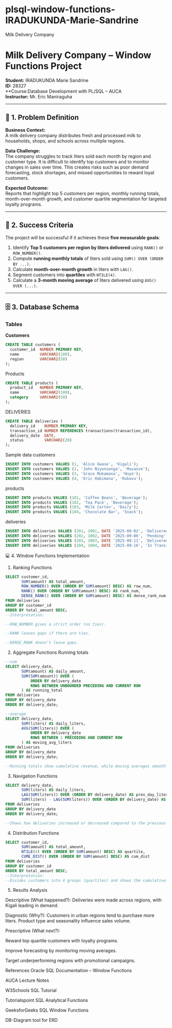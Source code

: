 # plsql-window-functions-IRADUKUNDA-Marie-Sandrine
Milk Delivery Company
# Milk Delivery Company – Window Functions Project  
**Student:** IRADUKUNDA Marie Sandrine  
**ID:** 28327  
**Course:Database Development with PL/SQL   – AUCA  
**Instructor:** Mr. Eric Maniraguha  

---

## 📌 1. Problem Definition
**Business Context:**  
A milk delivery company distributes fresh and processed milk to households, shops, and schools across multiple regions.  

**Data Challenge:**  
The company struggles to track liters sold each month by region and customer type. It is difficult to identify top customers and to monitor changes in sales over time. This creates risks such as poor demand forecasting, stock shortages, and missed opportunities to reward loyal customers.  

**Expected Outcome:**  
Reports that highlight top 5 customers per region, monthly running totals, month-over-month growth, and customer quartile segmentation for targeted loyalty programs.

---

## 🎯 2. Success Criteria
The project will be successful if it achieves these **five measurable goals**:  
1. Identify **Top 5 customers per region by liters delivered** using `RANK()` or `ROW_NUMBER()`.  
2. Compute **running monthly totals** of liters sold using `SUM() OVER (ORDER BY ...)`.  
3. Calculate **month-over-month growth** in liters with `LAG()`.  
4. Segment customers into **quartiles** with `NTILE(4)`.  
5. Calculate a **3-month moving average** of liters delivered using `AVG() OVER (...)`.  

---

## 🗄️ 3. Database Schema

### Tables
**Customers**
```sql
CREATE TABLE customers (
  customer_id  NUMBER PRIMARY KEY,
  name         VARCHAR2(100),
  region       VARCHAR2(50)
);
```
Products
```sql
CREATE TABLE products (
  product_id   NUMBER PRIMARY KEY,
  name         VARCHAR2(100),
  category     VARCHAR2(50)
);
```
DELIVERIES
```sql
CREATE TABLE deliveries (
  delivery_id    NUMBER PRIMARY KEY,
  transaction_id NUMBER REFERENCES transactions(transaction_id),
  delivery_date  DATE,
  status         VARCHAR2(20)
);
```
Sample data
customers
```sql
INSERT INTO customers VALUES (1, 'Alice Uwase', 'Kigali');
INSERT INTO customers VALUES (2, 'John Niyonsenga', 'Musanze');
INSERT INTO customers VALUES (3, 'Grace Mukamana', 'Huye');
INSERT INTO customers VALUES (4, 'Eric Habimana', 'Rubavu');
```
products
```sql
INSERT INTO products VALUES (101, 'Coffee Beans', 'Beverage');
INSERT INTO products VALUES (102, 'Tea Pack', 'Beverage');
INSERT INTO products VALUES (103, 'Milk Carton', 'Dairy');
INSERT INTO products VALUES (104, 'Chocolate Bar', 'Snack');
```
deliveries
```sql
INSERT INTO deliveries VALUES (201, 1001, DATE '2025-09-02', 'Delivered');
INSERT INTO deliveries VALUES (202, 1002, DATE '2025-09-06', 'Pending');
INSERT INTO deliveries VALUES (203, 1003, DATE '2025-09-11', 'Delivered');
INSERT INTO deliveries VALUES (204, 1004, DATE '2025-09-16', 'In Transit');
```
💻 4. Window Functions Implementation
1) Ranking Functions
```sql
SELECT customer_id,
       SUM(amount) AS total_amount,
       ROW_NUMBER() OVER (ORDER BY SUM(amount) DESC) AS row_num,
       RANK() OVER (ORDER BY SUM(amount) DESC) AS rank_num,
       DENSE_RANK() OVER (ORDER BY SUM(amount) DESC) AS dense_rank_num
FROM deliveries
GROUP BY customer_id
ORDER BY total_amount DESC;
--Interpretation:

--ROW_NUMBER gives a strict order (no ties).

--RANK leaves gaps if there are ties.

--DENSE_RANK doesn’t leave gaps.
```
2) Aggregate Functions
Running totals
```sql
--sum
SELECT delivery_date,
       SUM(amount) AS daily_amount,
       SUM(SUM(amount)) OVER (
           ORDER BY delivery_date
           ROWS BETWEEN UNBOUNDED PRECEDING AND CURRENT ROW
       ) AS running_total
FROM deliveries
GROUP BY delivery_date
ORDER BY delivery_date;

--average
SELECT delivery_date,
       SUM(liters) AS daily_liters,
       AVG(SUM(liters)) OVER (
           ORDER BY delivery_date
           ROWS BETWEEN 2 PRECEDING AND CURRENT ROW
       ) AS moving_avg_liters
FROM deliveries
GROUP BY delivery_date
ORDER BY delivery_date;

--Running totals show cumulative revenue, while moving averages smooth out daily fluctuations.

```
3) Navigation Functions
```sql
SELECT delivery_date,
       SUM(liters) AS daily_liters,
       LAG(SUM(liters)) OVER (ORDER BY delivery_date) AS prev_day_liters,
       SUM(liters) - LAG(SUM(liters)) OVER (ORDER BY delivery_date) AS liters_diff
FROM deliveries
GROUP BY delivery_date
ORDER BY delivery_date;

--Shows how deliveries increased or decreased compared to the previous date.
```
4) Distribution Functions
```sql
SELECT customer_id,
       SUM(amount) AS total_amount,
       NTILE(4) OVER (ORDER BY SUM(amount) DESC) AS quartile,
       CUME_DIST() OVER (ORDER BY SUM(amount) DESC) AS cum_dist
FROM deliveries
GROUP BY customer_id
ORDER BY total_amount DESC;
--Interpretation:
--Divides customers into 4 groups (quartiles) and shows the cumulative distribution of revenue.
```
5. Results Analysis

Descriptive (What happened?):
Deliveries were made across regions, with Kigali leading in demand.

Diagnostic (Why?):
Customers in urban regions tend to purchase more liters. Product type and seasonality influence sales volume.

Prescriptive (What next?):

Reward top quartile customers with loyalty programs.

Improve forecasting by monitoring moving averages.

Target underperforming regions with promotional campaigns.

References
Oracle SQL Documentation – Window Functions

AUCA Lecture Notes

W3Schools SQL Tutorial

Tutorialspoint SQL Analytical Functions

GeeksforGeeks SQL Window Functions

DB-Diagram tool for ERD

